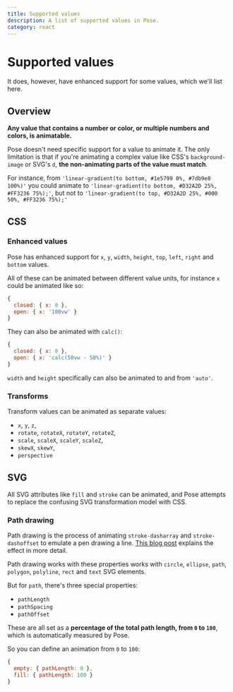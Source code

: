 ```yaml
---
title: Supported values
description: A list of supported values in Pose.
category: react
---
```


# Supported values

It does, however, have enhanced support for some values, which we'll list here.

<TOC />

## Overview

**Any value that contains a number or color, or multiple numbers and colors, is animatable.**

Pose doesn't need specific support for a value to animate it. The only limitation is that if you're animating a complex value like CSS's `background-image` or SVG's `d`, **the non-animating parts of the value must match**.

For instance, from `'linear-gradient(to bottom, #1e5799 0%, #7db9e8 100%)'` you could animate to `'linear-gradient(to bottom, #D32A2D 25%, #FF3236 75%);'`, but not to `'linear-gradient(to top, #D32A2D 25%, #000 50%, #FF3236 75%);'`

## CSS

### Enhanced values

Pose has enhanced support for `x`, `y`, `width`, `height`, `top`, `left`, `right` and `bottom` values.

All of these can be animated between different value units, for instance `x` could be animated like so:

```javascript
{
  closed: { x: 0 },
  open: { x: '100vw' }
}
```

They can also be animated with `calc()`:

```javascript
{
  closed: { x: 0 },
  open: { x: 'calc(50vw - 50%)' }
}
```

`width` and `height` specifically can also be animated to and from `'auto'`.

### Transforms

Transform values can be animated as separate values:

- `x`, `y`, `z`, 
- `rotate`, `rotateX`, `rotateY`, `rotateZ`, 
- `scale`, `scaleX`, `scaleY`, `scaleZ`, 
- `skewX`, `skewY`, 
- `perspective`

## SVG

All SVG attributes like `fill` and `stroke` can be animated, and Pose attempts to replace the confusing SVG transformation model with CSS.

### Path drawing

Path drawing is the process of animating `stroke-dasharray` and `stroke-dashoffset` to emulate a pen drawing a line. [This blog post](https://css-tricks.com/svg-line-animation-works/) explains the effect in more detail.

Path drawing works with these properties works with `circle`, `ellipse`, `path`, `polygon`, `polyline`, `rect` and `text` SVG elements.

But for `path`, there's three special properties:

* `pathLength`
* `pathSpacing`
* `pathOffset`

These are all set as a **percentage of the total path length, from `0` to `100`**, which is automatically measured by Pose.

So you can define an animation from `0` to `100`:

```javascript
{
  empty: { pathLength: 0 },
  fill: { pathLength: 100 }
}
```